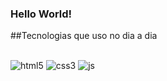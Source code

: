 ### Hello World! 
<!--
[![LinkedIn](https://img.shields.io/badge/LinkedIn-0077B5?style=for-the-badge&logo=linkedin&logoColor=white)](https://www.linkedin.com/in/caio-estevao-666477245)

![Caio Estevão GitHub stats](https://github-readme-stats.vercel.app/api?username=noobinho1000&show_icons=true&theme=dark)

![Top Langs](https://github-readme-stats.vercel.app/api/top-langs/?username=noobinho1000)-->


##Tecnologias que uso no dia a dia<div style="display:inline_block"><br/>
  <img aling="center" alt="html5" src="https://img.shields.io/badge/HTML5-E34F26?style=for-the-badge&logo=html5&logoColor=white">
  <img aling="center" alt="css3" src="https://img.shields.io/badge/CSS3-1572B6?style=for-the-badge&logo=css3&logoColor=white">
  <img aling="center" alt="js" src="https://img.shields.io/badge/JavaScript-323330?style=for-the-badge&logo=javascript&logoColor=F7DF1E">
</div>

<!--algo sobre mim ou frase etc...-->
